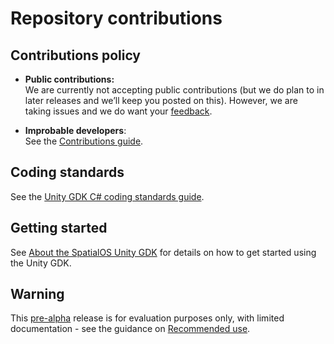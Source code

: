 # Repository contributions

## Contributions policy

* **Public contributions:** <br/>
We are currently not accepting public contributions (but we do plan to in 
later releases and we’ll keep you posted on this). However, we are taking issues and we do want your 
[feedback](https://github.com/spatialos/UnityGDK/blob/master/README.md#give-us-feedback).

* **Improbable developers**: <br/>
See the [Contributions guide](https://improbableio.atlassian.net/wiki/x/foDrDw).

## Coding standards
See the [Unity GDK C# coding standards guide](https://github.com/spatialos/UnityGDK/blob/master/docs/contributions/unity-gdk-coding-standards.md).

## Getting started
See [About the SpatialOS Unity GDK](https://github.com/spatialos/UnityGDK/blob/master/docs/README.md) for
 details on how to get started using the Unity GDK.

## Warning
This [pre-alpha](https://docs.improbable.io/reference/latest/shared/release-policy#maturity-stages) release is for evaluation purposes only, with limited documentation -
 see the guidance on
  [Recommended use](https://github.com/spatialos/UnityGDK/blob/master/docs/README.md#recommended-use).


